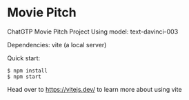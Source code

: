 # Movie Pitch

ChatGTP Movie Pitch Project
Using model: text-davinci-003

Dependencies: vite (a local server)

Quick start:

```
$ npm install
$ npm start
```

Head over to https://vitejs.dev/ to learn more about using vite
